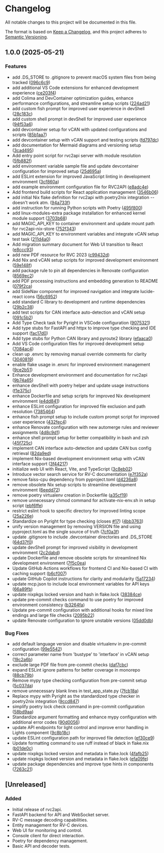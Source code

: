 # Changelog

All notable changes to this project will be documented in this file.

The format is based on [Keep a Changelog](https://keepachangelog.com/en/1.0.0/),
and this project adheres to [Semantic Versioning](https://semver.org/spec/v2.0.0.html).

## 1.0.0 (2025-05-21)


### Features

* add .DS_STORE to .gitignore to prevent macOS system files from being tracked ([096c6c9](https://github.com/carpenike/rvc2api/commit/096c6c95d2ae0f15a2ec99abb8677d421fb8ccf7))
* add additional VS Code extensions for enhanced development experience ([ce203f4](https://github.com/carpenike/rvc2api/commit/ce203f4842c137da8454ce69e9a37a4786eb7549))
* add Colima and DevContainer optimization guides, enhance performance configurations, and streamline setup scripts ([224ad21](https://github.com/carpenike/rvc2api/commit/224ad211fe0536ea1def4585717c2d57848d6841))
* add custom fish prompt for improved user experience in devShell ([28c183c](https://github.com/carpenike/rvc2api/commit/28c183cb2799ebfa7fd98cf0f7502df83266cb32))
* add custom shell prompt in devShell for improved user experience ([94f53a6](https://github.com/carpenike/rvc2api/commit/94f53a66748784c073774e0a49f13b533a5e9b34))
* add devcontainer setup for vCAN with updated configurations and scripts ([85b1aa7](https://github.com/carpenike/rvc2api/commit/85b1aa74a05e352581da46d0926adc0fe084c824))
* add devcontainer setup with vCAN support and testing scripts ([fd797dc](https://github.com/carpenike/rvc2api/commit/fd797dc096a2e025b60f1923f5dbc7a64fb1e8ab))
* add documentation for Mermaid diagrams and versioning setup ([3cad495](https://github.com/carpenike/rvc2api/commit/3cad4958f0885b400a554cbdff2aa68a1a0cf482))
* Add entry point script for rvc2api server with module resolution ([5fb882f](https://github.com/carpenike/rvc2api/commit/5fb882ffe60f62edf23392ab9057a56682554dec))
* add environment variable sample file and update devcontainer configuration for improved setup ([25d695a](https://github.com/carpenike/rvc2api/commit/25d695a1bf2f37ad3993e6729b5bfe1fccfcc5ae))
* add ESLint extension for improved JavaScript linting in development environment ([3cf860a](https://github.com/carpenike/rvc2api/commit/3cf860a5da3590a2ce985d6968b4144207da3c42))
* add example environment configuration file for RVC2API ([e8adc4e](https://github.com/carpenike/rvc2api/commit/e8adc4e7267f2d6435257c6ef8f21c7f59ec5307))
* Add frontend build scripts for React application management ([3546b06](https://github.com/carpenike/rvc2api/commit/3546b06e30934710160c2736eea5f1d1a6e4634b))
* add initial Nix flake definition for rvc2api with poetry2nix integration -- doesn't work atm. ([94a733f](https://github.com/carpenike/rvc2api/commit/94a733f6d3ff245cf0436bb77171b1d71572891a))
* add instruction for running Python scripts with Poetry ([495f800](https://github.com/carpenike/rvc2api/commit/495f8009869d9fb116b5fe7115857e892380cde8))
* add linux-modules-extra package installation for enhanced kernel module support ([3703b68](https://github.com/carpenike/rvc2api/commit/3703b68000a69e07fc9b8cb6760a4e5146e6a98c))
* add MAGIC_API_KEY to container environment and update mount path for rvc2api-nix-store ([752f343](https://github.com/carpenike/rvc2api/commit/752f3433a25bcd90a9650a0bdbe9d1bcf7b72989))
* add MAGIC_API_KEY to environment variables and integrate vCAN setup test task ([211d4a0](https://github.com/carpenike/rvc2api/commit/211d4a08575fed3a574056b48768167fb164b3e8))
* Add migration summary document for Web UI transition to React ([e8ccc93](https://github.com/carpenike/rvc2api/commit/e8ccc9339741914a1295b207f1d916e808361618))
* add new PDF resource for RVC 2023 ([c99432d](https://github.com/carpenike/rvc2api/commit/c99432df24e459562050b8e78f81f008cb19ba0a))
* Add Nix and vCAN setup scripts for improved development environment ([59e148f](https://github.com/carpenike/rvc2api/commit/59e148f530e960978732a85a2661b15bbf85c55c))
* add package rule to pin all dependencies in Renovate configuration ([8569ec2](https://github.com/carpenike/rvc2api/commit/8569ec2e51dfdd2f724c54d5e3f108616ef69e16))
* add PDF processing instructions and embedding generation to README ([079f2ca](https://github.com/carpenike/rvc2api/commit/079f2ca2c45951aaf7312d904a4b9cd9a71697b7))
* add SideNav component for improved navigation and integrate lucide-react icons ([56c6952](https://github.com/carpenike/rvc2api/commit/56c6952dff3e9502f22919dff1b332d890139de4))
* add standard C library to development and runtime dependencies ([29b2c38](https://github.com/carpenike/rvc2api/commit/29b2c3874337c36ffc16096e48fdd03f46045309))
* add test scripts for CAN interface auto-detection and vCAN setup ([091c5b2](https://github.com/carpenike/rvc2api/commit/091c5b251c41053dcba9438bdaeeb929d97b5e6c))
* Add Type Check task for Pyright in VSCode configuration ([9075321](https://github.com/carpenike/rvc2api/commit/9075321f95f9c28179137ad66ed966a6c564fc1a))
* Add type stubs for FastAPI and httpx to improve type checking and IDE support ([fac17d0](https://github.com/carpenike/rvc2api/commit/fac17d0ee746a5d4d9c37fca73ad43c1302b33e7))
* Add type stubs for Python CAN library and pyroute2 library ([efaaca0](https://github.com/carpenike/rvc2api/commit/efaaca0b427bc8419a1efe0a927e2fa9d159ab09))
* Add VS Code configuration files for improved development setup ([7084ac4](https://github.com/carpenike/rvc2api/commit/7084ac483ae58ebbc38a0e2c110cf0819cc0dee8))
* clean up .envrc by removing manual override comments for clarity ([3040819](https://github.com/carpenike/rvc2api/commit/3040819297e2c7f55bb190008a9754a203cbdf7a))
* enable flake usage in .envrc for improved environment management ([9ce2b51](https://github.com/carpenike/rvc2api/commit/9ce2b5198f43bd045701d13bc27edcf0f2c4b607))
* Enhance development environment and documentation for rvc2api ([9b74a65](https://github.com/carpenike/rvc2api/commit/9b74a6519b784ef75afead294ada6a7da7b3137b))
* enhance devShell with poetry helper and update usage instructions ([f1e375c](https://github.com/carpenike/rvc2api/commit/f1e375cb0981f9faaaf46ad27edb02ff3d879c84))
* enhance Dockerfile and setup scripts for improved Nix development environment ([e4dd841](https://github.com/carpenike/rvc2api/commit/e4dd841fa62b14b92dc5b279dd29e72e35c741f2))
* enhance ESLint configuration for improved file exclusion and path resolution ([7385464](https://github.com/carpenike/rvc2api/commit/738546459445bc05cde1a3fbb754f62a2ea789f0))
* enhance fish prompt setup to include custom prompt script for improved user experience ([432fec4](https://github.com/carpenike/rvc2api/commit/432fec4505026bd3429fee93ba9000d3bb103934))
* enhance Renovate configuration with new automerge rules and reviewer assignments ([4d8c9d1](https://github.com/carpenike/rvc2api/commit/4d8c9d10e966044aa1da154bc9f47d9e586038d5))
* enhance shell prompt setup for better compatibility in bash and zsh ([45f725c](https://github.com/carpenike/rvc2api/commit/45f725c33bf66e92e994ebf074f7ddb57bf641b4))
* implement CAN interface auto-detection and update CAN bus config retrieval ([82da9ed](https://github.com/carpenike/rvc2api/commit/82da9ed014d3a8d7f1492fcc9923ca6cf4c94b6b))
* implement Nix-based development environment setup with vCAN interface support ([3f44217](https://github.com/carpenike/rvc2api/commit/3f44217a0139a654c94a3df27df0d6a2e22611be))
* initialize web UI with React, Vite, and TypeScript ([3c8eb02](https://github.com/carpenike/rvc2api/commit/3c8eb02cb0aceae14fa923a5728adbf00f8181d5))
* Introduce vector search service for RV-C documentation ([e7f352a](https://github.com/carpenike/rvc2api/commit/e7f352a2f8271f285304e8e389ba06547b53d06e))
* remove faiss-cpu dependency from pyproject.toml ([d4236a8](https://github.com/carpenike/rvc2api/commit/d4236a8d601eb7f4138931d47f107d2457f77d4b))
* remove obsolete Nix setup scripts to streamline development environment ([6eedd72](https://github.com/carpenike/rvc2api/commit/6eedd728857ed7ad939569c64934e1653f958c2d))
* remove poetry virtualenv creation in Dockerfile ([a35cf19](https://github.com/carpenike/rvc2api/commit/a35cf199191fa03e213df7fa83a2a16c85f83c38))
* remove unnecessary chmod command for activate-nix-env.sh in setup script ([ebf6ffe](https://github.com/carpenike/rvc2api/commit/ebf6ffec60ea9f0c77db0bdb6c1ed1e61f439c72))
* restrict eslint hook to specific directory for improved linting scope ([25a226e](https://github.com/carpenike/rvc2api/commit/25a226eae750ba8fe370f187248ee45b9447ba07))
* Standardize on Pyright for type checking (closes [#17](https://github.com/carpenike/rvc2api/issues/17)) ([4bb3763](https://github.com/carpenike/rvc2api/commit/4bb3763f60a6d8883384d7fdf70f9a5ee75235f7))
* unify version management by removing VERSION file and using pyproject.toml as the single source of truth ([7cf0a3f](https://github.com/carpenike/rvc2api/commit/7cf0a3f2450ddf6f788101b81e33cff017fbb1a8))
* update .gitignore to include .devcontainer directories and .DS_STORE ([64d37f0](https://github.com/carpenike/rvc2api/commit/64d37f07458f08b3e1fffa768aaf6f7ea41c33a3))
* update devShell prompt for improved visibility in development environment ([2c2dabd](https://github.com/carpenike/rvc2api/commit/2c2dabd9848359e2c0ee5d951cf82ac23e93c171))
* update Dockerfile and remove obsolete scripts for streamlined Nix development environment ([7f5c0ea](https://github.com/carpenike/rvc2api/commit/7f5c0ea0054e926d4746b01148d3dfe4565f9932))
* Update GitHub Actions workflows for frontend CI and Nix-based CI with caching support ([b6cf007](https://github.com/carpenike/rvc2api/commit/b6cf00743eefc2e40d31fe6b44c606572296d8ae))
* update GitHub Copilot instructions for clarity and modularity ([5a17234](https://github.com/carpenike/rvc2api/commit/5a1723489888a276639ecc0f09183e810b3f1798))
* update mcp.json to include local environment variables for API keys ([66a89fb](https://github.com/carpenike/rvc2api/commit/66a89fbc4519f539747a4bad0379f8a3dc496ee8))
* update nixpkgs locked version and hash in flake.lock ([38384ce](https://github.com/carpenike/rvc2api/commit/38384cedb0500ba1ed14a953edc1bcecc79b34f4))
* update pre-commit checks command to use poetry for improved environment consistency ([b3264fa](https://github.com/carpenike/rvc2api/commit/b3264faba55a7ce5dd4036040eee682747882716))
* Update pre-commit configuration with additional hooks for mixed line endings and large file checks ([2095b22](https://github.com/carpenike/rvc2api/commit/2095b2258c068d71880a8e1cd048cb3daae8876c))
* update Renovate configuration to ignore unstable versions ([05dd0db](https://github.com/carpenike/rvc2api/commit/05dd0db3ca85a24fd8515cc1d0e3c071bd7d472a))


### Bug Fixes

* add default language version and disable virtualenv in pre-commit configuration ([99e5542](https://github.com/carpenike/rvc2api/commit/99e5542de5235b0d285aeaae8355b5dc3e5a78bc))
* correct parameter name from 'bustype' to 'interface' in vCAN setup ([19c2a6b](https://github.com/carpenike/rvc2api/commit/19c2a6bfd7d4fa57049598ba44005cc80a17685a))
* exclude large PDF file from pre-commit checks ([daf7cbc](https://github.com/carpenike/rvc2api/commit/daf7cbc526af1e67c024b190a6f902e8e9e97ceb))
* expand ESLint ignore patterns for better coverage in monorepo ([88cb79b](https://github.com/carpenike/rvc2api/commit/88cb79b20e8e8efd7ef9e85628c9b89ce46465ad))
* Remove mypy type checking configuration from pre-commit setup ([5c037da](https://github.com/carpenike/rvc2api/commit/5c037da2c3ea45a13edf186261e66903f43fcbcb))
* remove unnecessary blank lines in test_app_state.py ([7fcb18a](https://github.com/carpenike/rvc2api/commit/7fcb18ac99ee3fe0ca3c258153ced33edf335544))
* Replace mypy with Pyright as the standardized type checker in poetry2nix integration ([9ccd847](https://github.com/carpenike/rvc2api/commit/9ccd847f5101f5c883951ab429beb1e6207d1621))
* simplify poetry lock check command in pre-commit configuration ([58bd9aa](https://github.com/carpenike/rvc2api/commit/58bd9aa8ca66a4d5ba522dd678ef22e5f70550ef))
* Standardize argument formatting and enhance mypy configuration with additional error codes ([90d0056](https://github.com/carpenike/rvc2api/commit/90d0056f0d8acc418de9f99427883441bcf8ade4))
* update API endpoints for light control and improve error handling in Lights component ([9c8b18c](https://github.com/carpenike/rvc2api/commit/9c8b18cf728d6a67c7cabc3d8e2ec3444788d0b2))
* update ESLint configuration path for improved file detection ([ef30ce9](https://github.com/carpenike/rvc2api/commit/ef30ce960a0b39c2d451d15105d15c1b6f795508))
* Update formatting command to use ruff instead of black in flake.nix ([b01de0c](https://github.com/carpenike/rvc2api/commit/b01de0c196d21ee1d5e6042bcd611cdf5ed888fa))
* update nixpkgs locked version and metadata in flake.lock ([4fafb25](https://github.com/carpenike/rvc2api/commit/4fafb25c72fdfa61dd284ab0582e826d08556a68))
* update nixpkgs locked version and metadata in flake.lock ([efa09fe](https://github.com/carpenike/rvc2api/commit/efa09fe66ef46ca561fb8226dd087eafe8236af5))
* update package dependencies and improve type hints in components ([7263c21](https://github.com/carpenike/rvc2api/commit/7263c21053b8695b98619a57a85dcc8d94cec801))

## [Unreleased]

### Added
- Initial release of rvc2api.
- FastAPI backend for API and WebSocket server.
- RV-C message decoding capabilities.
- Entity management for RV-C devices.
- Web UI for monitoring and control.
- Console client for direct interaction.
- Poetry for dependency management.
- Basic API and decoder tests.
